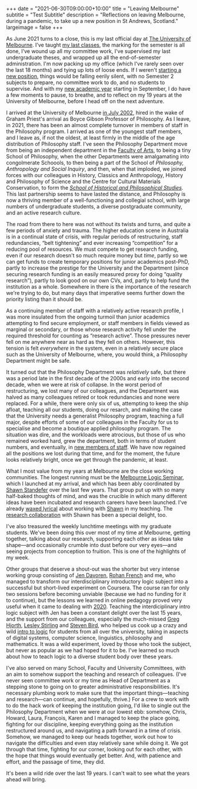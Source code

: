 +++
date = "2021-06-30T09:00:00+10:00"
title = "Leaving Melbourne"
subtitle = "Test Subtitle"
description = "Reflections on leaving Melbourne, during a pandemic, to take up a new position in St Andrews, Scotland."
largeimage = false
+++

As June 2021 turns to a close, this is my last official day at [The University
of Melbourne](https://unimelb.edu.au). I’ve taught [my last
classes](https://consequently.org/class/), the marking for the semester is all
done, I’ve wound up all my committee work, I've supervised my last
undergraduate theses, and wrapped up all the end-of-semester administration.
I'm now packing up my office (which I've rarely seen over the last 18 months)
and tying up lots of loose ends. If I weren't [starting a new
position](https://www.st-andrews.ac.uk/philosophy/news/title-114634-en.php),
things would be falling eerily silent, with no Semester 2 subjects to prepare,
no committee work to do, and no students to supervise. And with my [new
academic year](https://www.st-andrews.ac.uk/semester-dates/2021-2022/) starting
in September, I do have a few moments to pause, to breathe, and to reflect on
my 19 years at the University of Melbourne, before I head off on the next
adventure. 

<!--more-->

I arrived at the University of Melbourne [in July
2002](https://consequently.org/news/2002/07/05/arrival/), hired in the wake of
Graham Priest's arrival as Boyce Gibson Professor of Philosophy. As I leave, in
2021, there has been an almost complete turnover in members of staff in the
Philosophy program. I arrived as one of the youngest staff members, and I leave
as, if not the oldest, at least firmly in the middle of the age distribution of
Philosophy staff. I've seen the Philosophy Department move from being an
independent department in the [Faculty of Arts](https://arts.unimelb.edu.au),
to being a tiny School of Philosophy, when the other Departments were
amalgamating into congolmerate Schoools, to then being a part of the School of
*Philosophy, Anthropology and Social Inquiry*, and then, when that imploded, we
joined forces with our colleagues in History, Classics and Anthropology,
History and Philosophy of Science and the Centre for Cultural Materials
Conservation, to form the *[School of Historical and Philosophical
Studies](https://arts.unimelb.edu.au/school-of-historical-and-philosophical-studies)*.
This last partnership seems to have lasted the distance, and Philosophy is now
a thriving member of a well-functioning and collegial school, with large
numbers of undergraduate students, a diverse postgraduate community, and an
active research culture.

The road from there to here was not without its twists and turns, and quite a
few periods of anxiety and trauma. The higher education scene in Australia is
in a continual state of crisis, with regular periods of restructuring, staff
redundancies, “belt tightening” and ever increasing “competition” for a
reducing pool of resources. We must compete to get research funding, even if
our research doesn't so much require money but *time*, partly so we can get
funds to create temporary positions for junior academics post-PhD, partly to
increase the prestige for the University and the Department (since securing
research funding is an easily measured proxy for doing “quality research”),
partly to look good on our own CVs, and, partly to help fund the institution as
a whole.  Somewhere in there is the importance of the research we're trying to
do, but many days that imperative seems further down the priority listing than
it should be.

As a continuing member of staff with a relatively active research profile, I
was more insulated from the ongoing turmoil than junior academics attempting to
find secure employment, or staff members in fields viewed as marginal or
secondary, or those whose research activity fell under the required threshold
for counting as “research active”. Those pressures never fell on me anywhere
near as hard as they fell on others. However, this tension is felt *everywhere*
in the system, even in a relatively secure place such as the University of
Melbourne, where, you would think, a Philosophy Department might be safe.

It turned out that the Philosophy Department was _relatively_ safe, but there
was a period late in the first decade of the 2000s and early into the second
decade, when we were at risk of collapse. In the worst period of restructuring,
we lost many of our colleagues, and the Department was halved as many
colleagues retired or took redundancies and none were replaced. For a while,
there were only six of us, attempting to keep the ship afloat, teaching all our
students, doing our resarch, and making the case that the University needs a
generalist Philosophy program, teaching a full major, despite efforts of some
of our colleagues in the Faculty for us to specialise and become a boutique
applied philosophy program. The situation was dire, and the workloads were
atrocious, but those of us who remained worked hard, grew the department, both
in terms of student numbers, and eventually, in [new members of
staff](https://arts.unimelb.edu.au/school-of-historical-and-philosophical-studies/discipline-areas/philosophy).
We have now regained all the positions we lost during that time, and for the
moment, the future looks relatively bright, once we get through the pandemic,
at least. 

What I most value from my years at Melbourne are the close working communities.
The longest running must be the [Melbourne Logic
Seminar](https://blogs.unimelb.edu.au/logic/logic-seminar/), which I launched
at my arrival, and which has been ably coordinated by [Shawn
Standefer](https://standefer.net) over the last few years. That group put up
with so many half-baked thoughts of mind, and was the crucible in which many
different ideas have been incubated and research careers have been launched.
I've already [waxed
lyrical](https://consequently.org/news/2019/teaching-logical-methods/) about
working with [Shawn](https://standefer.net) in my teaching. The [research
collaboration](https://consequently.org/writing/collection-frames/) with Shawn
has been a special delight, too.

I've also treasured the weekly lunchtime meetings with my graduate students.
We've been doing this over most of my time at Melbourne, getting together,
talking about our research, supporting each other as ideas take shape—and
occasionally crumble into dust before our very eyes—and seeing projects from
conception to fruition. This is one of the highlights of my week.

Other groups that deserve a shout-out was the shorter but very intense working group consisting of [Jen Davoren](https://people.eng.unimelb.edu.au/davoren/), [Rohan French](http://rohan-french.github.io) and me, who managed to transform our interdisciplinary introductory logic subject into a successful but short-lived experiment on Coursera. The course ran for only two sessions before becoming unviable (because we had no funding  for it to continue), but the lessons we learned in online pedagogy proved very useful when it came to dealing with [2020](https://consequently.org/news/2020/teaching-during-a-pandemic/). Teaching the interdiciplinary intro logic subject with Jen has been a constant delight over the last 15 years, and the support from our colleagues, especially the much-missed [Greg](https://www.math.ucla.edu/~greg/) [Hjorth](https://en.wikipedia.org/wiki/Greg_Hjorth), [Lesley Stirling](https://findanexpert.unimelb.edu.au/profile/13664-lesley-stirling) and [Steven Bird](http://www.stevenbird.net), who helped us cook up a crazy and wild [intro to logic](https://consequently.org/class/2021/unib10002/) for students from all over the university, taking in aspects of digital systems, computer science, linguistics, philosophy and mathematics. It was a wild experiment, loved by those who took the subject, but never as popular as we had hoped for it to be. I've learned so much about how to teach logic to a diverse student body over these years.

I've also served on many School, Faculty and University Committees,
with an aim to somehow support the teaching and research of
colleagues. (I've never seen committee work or my time as Head of
Department as a stepping stone to going on to greater
administrative responsibilities. It's necessary plumbing work to
make sure that the important things—teaching and research—can
continue, and hopefully, thrive.) For a crew to work with to do the
hack work of keeping the institution going, I'd like to single out
the Philosophy Department when we were at our lowest ebb: somehow,
Chris, Howard, Laura, François, Karen and I managed to keep the
place going, fighting for our discipline, keeping everything going
as the institution restructured around us, and navigating a path
forward in a time of crisis. Somehow, we managed to keep our heads
together, work out how to navigate the difficulties and even stay
relatively sane while doing it. We got through that time, fighting
for our corner, looking out for each other, with the hope that
things would eventually get better. And, with patience and effort,
and the passage of time, they did.

It's been a wild ride over the last 19 years. I can't wait to see what the
years ahead will bring. 

